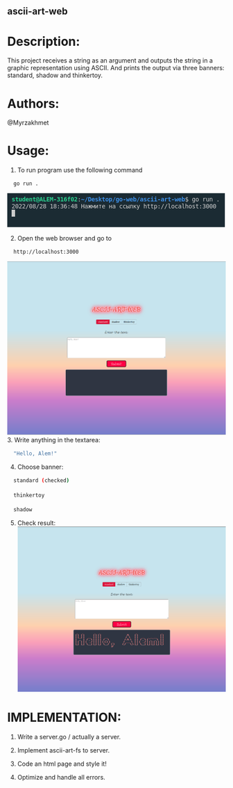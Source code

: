 ## ascii-art-web

# Description:
This project receives a string as an argument and outputs the string in a graphic representation using ASCII. And prints the output via three banners: standard, shadow and thinkertoy.
# Authors:
@Myrzakhmet
# Usage:
1. To run program use  the following command

```bash
  go run .
```
![terminal](./static/src-readme/start-server.png)

2. Open the web browser and go to 

```bash
  http://localhost:3000
```
![home-page](./static/src-readme/home.png)
3. Write anything in the textarea:
```bash
  "Hello, Alem!"
```
4. Choose banner:

```bash
  standard (checked)

  thinkertoy

  shadow
```
5. Check result:
 ![result](./static/src-readme/result.png)     

# IMPLEMENTATION: 

  1.  Write a server.go / actually a server.

 2.   Implement ascii-art-fs to server.

   3. Code an html page and style it!

 4.   Optimize and handle all errors.
